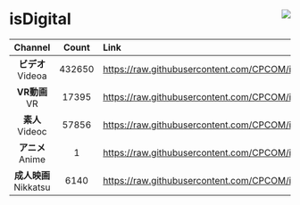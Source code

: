 # isDigital <img align="right" src="https://img.shields.io/github/last-commit/CPCOM/isDigital"/>  
  
| Channel | Count | Link |  
| :-----: | :---: | :--- |  
|**ビデオ**<br />Videoa | 432650 | https://raw.githubusercontent.com/CPCOM/isDigital/main/Videoa.txt |  
|**VR動画**<br />VR | 17395 | https://raw.githubusercontent.com/CPCOM/isDigital/main/VR.txt |  
|**素人**<br />Videoc | 57856 | https://raw.githubusercontent.com/CPCOM/isDigital/main/Videoc.txt |  
|**アニメ**<br />Anime | 1 | https://raw.githubusercontent.com/CPCOM/isDigital/main/Anime.txt |  
|**成人映画**<br />Nikkatsu | 6140 | https://raw.githubusercontent.com/CPCOM/isDigital/main/Nikkatsu.txt |  